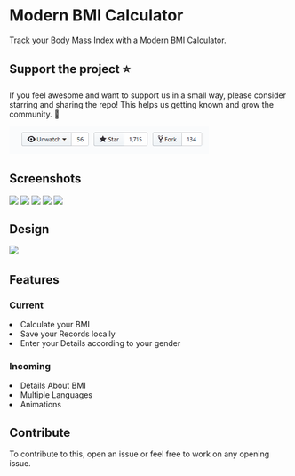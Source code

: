 # Modern BMI Calculator

Track your Body Mass Index with a Modern BMI Calculator.

## Support the project ⭐

If you feel awesome and want to support us in a small way, please consider starring and sharing the repo! This helps us getting known and grow the community. 🙏


<img src="https://raw.githubusercontent.com/lusaxweb/vuesax/master/public/github-vuesax-star.gif" alt="bmi-star" />

## Screenshots

<p float="right">
 <img src="https://user-images.githubusercontent.com/42675180/210931951-9615d746-7352-42d5-8022-b1817b4d4c87.jpg"  width="150"/>
 <img src="https://user-images.githubusercontent.com/42675180/210931954-ff47d4fc-dd50-48a3-b5b8-9486cb57216a.jpg" width="150"/>
  <img src="https://user-images.githubusercontent.com/42675180/210931961-1910f06e-0f07-436f-9dd3-24cac882df21.jpg" width="150"/>
 <img src="https://user-images.githubusercontent.com/42675180/210931957-a78cec14-d0fd-40e0-9533-38197c1cce46.jpg" width="150"/>
 <img src="https://user-images.githubusercontent.com/42675180/210931963-fbcffd76-36be-418c-9d79-bc1aeaeb4a95.jpg" width="150"/>
</p>

## Design
<p float="right">
 <img src="https://user-images.githubusercontent.com/42675180/196056060-f5d8d258-67d4-4ed7-b01b-1ada01cfde97.mp4"  width="150"/>
</p>


## Features

### Current

<li>Calculate your BMI</li>
<li>Save your Records locally</li>
<li>Enter your Details according to your gender</li>

  
### Incoming
    
<li>Details About BMI</li>
<li>Multiple Languages</li>
<li>Animations</li>


## Contribute
To contribute to this, open an issue or feel free to work on any opening issue.
 
